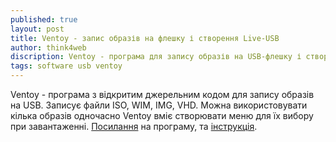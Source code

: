 ```yaml
---
published: true
layout: post
title: Ventoy - запис образів на флешку і створення Live-USB
author: think4web
discription: Ventoy - програма для запису образів на USB-флешку і створення завантажувальних USB.
tags: software usb ventoy
---
```


Ventoy - програма з відкритим джерельним кодом для запису образів на USB. Записує файли ISO, WIM, IMG, VHD. Можна використовувати кілька образів одночасно Ventoy вміє створювати меню для їх вибору при завантаженні. [Посилання](https://github.com/ventoy/Ventoy) на програму, та [інструкція](https://www.ventoy.net/en/doc_start.html). 
